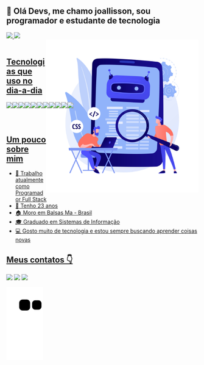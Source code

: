 ## 👋 Olá Devs, me chamo joallisson, sou programador e estudante de tecnologia
<div>
  <a href="https://github.com/joallisson">
  <img height="160em" src="https://github-readme-stats.vercel.app/api?username=joallisson&show_icons=true&theme=dracula&include_all_commits=true&count_private=true"/>
  <img height="160em" src="https://github-readme-stats.vercel.app/api/top-langs/?username=joallisson&layout=compact&langs_count=7&theme=dracula"/>
</div>


<img border="solid 5px" align="right" width="400em" src="devs.jpg"/>

 <br/>

## Tecnologias que uso no dia-a-dia
 <div style="display: flex">
   <img align="center" height="40em" src="https://cdn.jsdelivr.net/gh/devicons/devicon/icons/javascript/javascript-plain.svg" />
   <img align="center" height="40em" src="https://cdn.jsdelivr.net/gh/devicons/devicon/icons/nodejs/nodejs-original-wordmark.svg" />
   <img align="center" height="40em" src="https://cdn.jsdelivr.net/gh/devicons/devicon/icons/html5/html5-original.svg" />
   <img align="center" height="40em" src="https://cdn.jsdelivr.net/gh/devicons/devicon/icons/css3/css3-original.svg" />
   <img align="center" height="40em" src="https://cdn.jsdelivr.net/gh/devicons/devicon/icons/git/git-original.svg" />
   <img align="center" height="40em" src="https://cdn.jsdelivr.net/gh/devicons/devicon/icons/github/github-original.svg" />
   <img align="center" height="40em" src="https://cdn.jsdelivr.net/gh/devicons/devicon/icons/react/react-original.svg" />
   <img align="center" height="40em" src="https://cdn.jsdelivr.net/gh/devicons/devicon/icons/express/express-original.svg" />
   <img align="center" height="40em" src="https://cdn.jsdelivr.net/gh/devicons/devicon/icons/linux/linux-original.svg" />
   <img align="center" height="40em" src="https://cdn.jsdelivr.net/gh/devicons/devicon/icons/mongodb/mongodb-original-wordmark.svg" />
   <img align="center" height="40em" src="https://cdn.jsdelivr.net/gh/devicons/devicon/icons/mysql/mysql-original.svg" />
 </div>
 
 <br/>
 
## Um pouco sobre mim
 
- 💼 Trabalho atualmente como Programador Full Stack
- 👨 Tenho 23 anos
- 🏠 Moro em Balsas Ma - Brasil
- 🎓 Graduado em Sistemas de Informação
- 💻 Gosto muito de tecnologia e estou sempre buscando aprender coisas novas


## Meus contatos 👇
<a href="https://www.linkedin.com/in/joallisson-nascimento-castro-42b1241b5/" target="_blank"><img src="https://img.shields.io/badge/LinkedIn-0077B5?style=for-the-badge&logo=linkedin&logoColor=white" target="_blank"></a>
<a href="https://www.instagram.com/invites/contact/?i=r5rspjal90ul&utm_content=22rzb8b" target="_blank"><img src="https://img.shields.io/badge/Instagram-E4405F?style=for-the-badge&logo=instagram&logoColor=white" target="_blank"></a>
<a href="https://www.facebook.com/profile.php?id=100013036902145" target="_blank"><img src="https://img.shields.io/badge/Facebook-1877F2?style=for-the-badge&logo=facebook&logoColor=white" target="_blank"></a>
 
 ![Snake animation](https://github.com/Joallisson/Joallisson/blob/output/github-contribution-grid-snake.svg)
